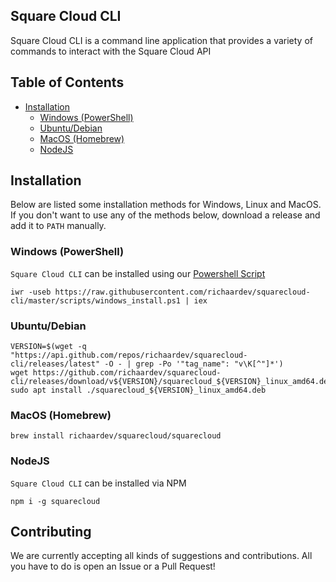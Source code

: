 ## Square Cloud CLI
Square Cloud CLI is a command line application that provides a variety of commands to interact with the Square Cloud API

## Table of Contents
- [Installation](#installation)
  - [Windows (PowerShell)](#windows-powershell)
  - [Ubuntu/Debian](#ubuntudebian)
  - [MacOS (Homebrew)](#macos-homebrew)
  - [NodeJS](#nodejs)

## Installation
Below are listed some installation methods for Windows, Linux and MacOS. 
If you don't want to use any of the methods below, download a release and add it to `PATH` manually.

### Windows (PowerShell)
`Square Cloud CLI` can be installed using our [Powershell Script](https://github.com/richaardev/squarecloud-cli/master/scripts/windows_install.ps1)
```shell
iwr -useb https://raw.githubusercontent.com/richaardev/squarecloud-cli/master/scripts/windows_install.ps1 | iex
```
### Ubuntu/Debian
```shell
VERSION=$(wget -q "https://api.github.com/repos/richaardev/squarecloud-cli/releases/latest" -O - | grep -Po '"tag_name": "v\K[^"]*')
wget https://github.com/richaardev/squarecloud-cli/releases/download/v${VERSION}/squarecloud_${VERSION}_linux_amd64.deb
sudo apt install ./squarecloud_${VERSION}_linux_amd64.deb
```

### MacOS (Homebrew)
```shell
brew install richaardev/squarecloud/squarecloud
```

### NodeJS
`Square Cloud CLI` can be installed via NPM
```shell
npm i -g squarecloud
```

## Contributing
We are currently accepting all kinds of suggestions and contributions. All you have to do is open an Issue or a Pull Request!
